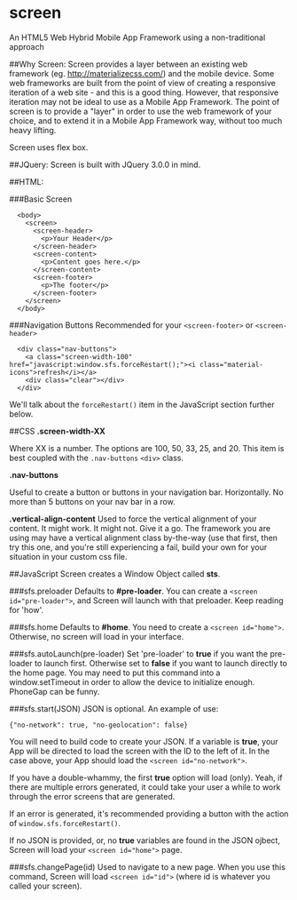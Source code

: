 # screen
An HTML5 Web Hybrid Mobile App Framework using a non-traditional approach

##Why Screen:
  Screen provides a layer between an existing web framework (eg. http://materializecss.com/) and the mobile device. Some web frameworks are built from the point of view of creating a responsive iteration of a web site - and this is a good thing. However, that responsive iteration may not be ideal to use as a Mobile App Framework.
  The point of screen is to provide a "layer" in order to use the web framework of your choice, and to extend it in a Mobile App Framework way, without too much heavy lifting.

Screen uses flex box.

##JQuery:
 Screen is built with JQuery 3.0.0 in mind.
  
##HTML:

###Basic Screen
      
      <body>
        <screen>
          <screen-header>
            <p>Your Header</p>
          </screen-header>
          <screen-content>
            <p>Content goes here.</p>
          </screen-content>
          <screen-footer>
            <p>The footer</p>
          </screen-footer>
        </screen>
      </body>
      
###Navigation Buttons
Recommended for your ```<screen-footer>``` or ```<screen-header>```

      <div class="nav-buttons">
        <a class="screen-width-100" href="javascript:window.sfs.forceRestart();"><i class="material-icons">refresh</i></a>
        <div class="clear"></div>
      </div>
  
We'll talk about the ```forceRestart()``` item in the JavaScript section further below.
   
##CSS
<strong>.screen-width-XX</strong>

Where XX is a number. The options are 100, 50, 33, 25, and 20. This item is best coupled with the ```.nav-buttons``` ```<div>``` class.

<strong>.nav-buttons</strong>

Useful to create a button or buttons in your navigation bar. Horizontally. No more than 5 buttons on your nav bar in a row.

<strong>.vertical-align-content</strong>
Used to force the vertical alignment of your content. It might work. It might not. Give it a go. The framework you are using may have a vertical alignment class by-the-way (use that first, then try this one, and you're still experiencing a fail, build your own for your situation in your custom css file.
  
##JavaScript
Screen creates a Window Object called <strong>sts</strong>.
  
###sfs.preloader
Defaults to <strong>#pre-loader</strong>. You can create a ```<screen id="pre-loader">```, and Screen will launch with that preloader. Keep reading for 'how'.

###sfs.home
Defaults to <strong>#home</strong>. You need to create a ```<screen id="home">```. Otherwise, no screen will load in your interface.

###sfs.autoLaunch(pre-loader)
Set 'pre-loader' to **true** if you want the pre-loader to launch first. Otherwise set to **false** if you want to launch directly to the home page. You may need to put this command into a window.setTimeout in order to allow the device to initialize enough. PhoneGap can be funny.

###sfs.start(JSON)
JSON is optional. An example of use:

    {"no-network": true, "no-geolocation": false}

You will need to build code to create your JSON. If a variable is **true**, your App will be directed to load the screen with the ID to the left of it. In the case above, your App should load the ```<screen id="no-network">```.

If you have a double-whammy, the first **true** option will load (only). Yeah, if there are multiple errors generated, it could take your user a while to work through the error screens that are generated.
      
If an error is generated, it's recommended providing a button with the action of ```window.sfs.forceRestart()```.
      
If no JSON is provided, or, no **true** variables are found in the JSON ojbect, Screen will load your ```<screen id="home">``` page.
      
###sfs.changePage(id)
Used to navigate to a new page. When you use this command, Screen will load ```<screen id="id">``` (where id is whatever you called your screen).
